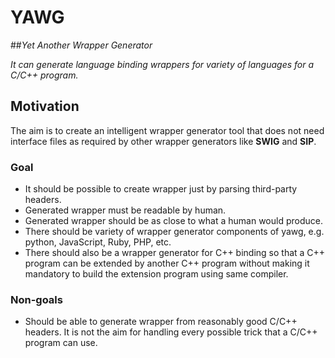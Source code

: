 # YAWG #
##*Yet Another Wrapper Generator*

*It can generate language binding wrappers for variety of languages for a C/C++ program.*

## Motivation ##
The aim is to create an intelligent wrapper generator tool that does not need interface files as required by other wrapper generators like **SWIG** and **SIP**.

### Goal
 - It should be possible to create wrapper just by parsing third-party headers.
 - Generated wrapper must be readable by human.
 - Generated wrapper should be as close to what a human would produce.
 - There should be variety of wrapper generator components of yawg, e.g. python, JavaScript, Ruby, PHP, etc.
 - There should also be a wrapper generator for C++ binding so that a C++ program can be extended by another C++ program without making it mandatory to build the extension program using same compiler.

### Non-goals
 - Should be able to generate wrapper from reasonably good C/C++ headers. It is not the aim for handling every possible trick that a C/C++ program can use.